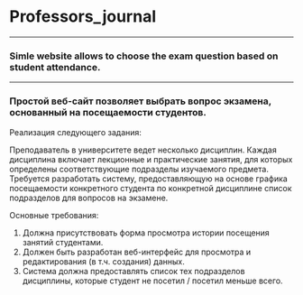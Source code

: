 # Professors_journal
---
### Simle website allows to choose the exam question based on student attendance.

---
### Простой веб-сайт позволяет выбрать вопрос экзамена, основанный на посещаемости студентов.

Реализация следующего задания:

Преподаватель в университете ведет несколько дисциплин. Каждая дисциплина включает лекционные и практические занятия, для которых определены соответствующие подразделы изучаемого предмета. Требуется разработать систему, предоставляющую на основе графика посещаемости конкретного студента по конкретной дисциплине список подразделов для вопросов на экзамене.

Основные требования:

1. Должна присутствовать форма просмотра истории посещения занятий студентами.
2. Должен быть разработан веб-интерфейс для просмотра и редактирования (в т.ч. создания) данных.
3. Система должна предоставлять список тех подразделов дисциплины, которые студент не посетил / посетил меньше всего.
